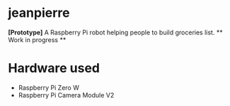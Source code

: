 # jeanpierre
**[Prototype]** A Raspberry Pi robot helping people to build groceries list.
** Work in progress **

# Hardware used
* Raspberry Pi Zero W
* Raspberry Pi Camera Module V2